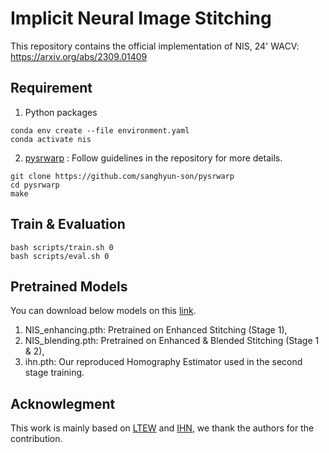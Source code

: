 # Implicit Neural Image Stitching

This repository contains the official implementation of NIS, 24' WACV: https://arxiv.org/abs/2309.01409

## Requirement
1) Python packages
```
conda env create --file environment.yaml
conda activate nis
```
2) [pysrwarp](https://github.com/sanghyun-son/srwarp)
: Follow guidelines in the repository for more details.
```
git clone https://github.com/sanghyun-son/pysrwarp
cd pysrwarp
make
```

## Train & Evaluation
```
bash scripts/train.sh 0
bash scripts/eval.sh 0
```

## Pretrained Models
You can download below models on this [link](https://drive.google.com/file/d/1sdfquwxhKLq2aBGGdtiu8_SM-g-aDUtM/view?usp=share_link).
1. NIS_enhancing.pth: Pretrained on Enhanced Stitching (Stage 1),
2. NIS_blending.pth: Pretrained on Enhanced & Blended Stitching (Stage 1 & 2),
3. ihn.pth: Our reproduced Homography Estimator used in the second stage training.

## Acknowlegment
This work is mainly based on [LTEW](https://github.com/jaewon-lee-b/ltew) and [IHN](https://github.com/imdumpl78/IHN), we thank the authors for the contribution.
